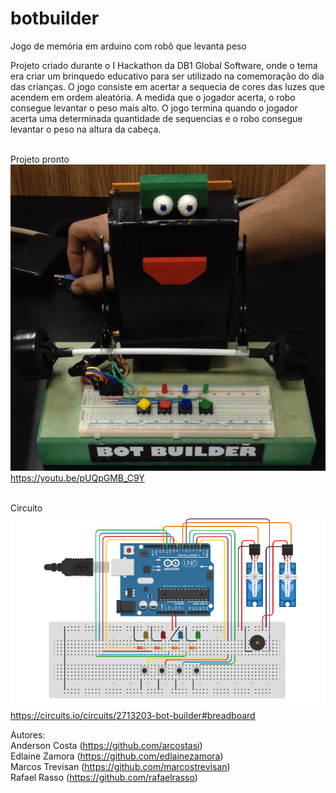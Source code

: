 # botbuilder
Jogo de memória em arduino com robô que levanta peso

Projeto criado durante o I Hackathon da DB1 Global Software, onde o tema era criar um brinquedo educativo para ser utilizado na comemoração do dia das crianças.
O jogo consiste em acertar a sequecia de cores das luzes que acendem em ordem aleatória. A medida que o jogador acerta, o robo consegue levantar o peso mais alto. O jogo termina quando o jogador acerta uma determinada quantidade de sequencias e o robo consegue levantar o peso na altura da cabeça.

<br/>Projeto pronto<br/>
[![ScreenShot](https://github.com/EdlaineZamora/botbuilder/blob/master/resources/image.jpg?raw=true)](https://youtu.be/pUQpGMB_C9Y)
https://youtu.be/pUQpGMB_C9Y

<br/>Circuito<br/>
[![ScreenShot](https://github.com/EdlaineZamora/botbuilder/blob/master/resources/Circuito.PNG?raw=true)](https://circuits.io/circuits/2713203-bot-builder#breadboard)
https://circuits.io/circuits/2713203-bot-builder#breadboard

Autores: <br/>
Anderson Costa (https://github.com/arcostasi) <br/>
Edlaine Zamora (https://github.com/edlainezamora) <br/>
Marcos Trevisan (https://github.com/marcostrevisan) <br/>
Rafael Rasso (https://github.com/rafaelrasso) <br/>
